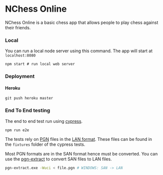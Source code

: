 # NChess Online

NChess Online is a basic chess app that allows people to play chess against their friends.

### Local

You can run a local node server using this command. The app will start at ```localhost:8080```

``npm start # run local web server
``

### Deployment
#### Heroku
``git push heroku master
``

### End To End testing

The end to end test run using [cypress](https://www.cypress.io/).

```npm run e2e```

The tests rely on [PGN](https://en.wikipedia.org/wiki/Portable_Game_Notation) files in the [LAN format](https://en.wikipedia.org/wiki/Algebraic_notation_(chess)).
These files can be found in the ```fixtures``` folder of the cypress tests.

Most PGN formats are in the SAN format hence must be converted.
You can use the [pgn-extract](https://www.cs.kent.ac.uk/people/staff/djb/pgn-extract/) to convert SAN files to LAN files.

```bash
pgn-extract.exe -Wuci < file.pgn # WINDOWS: SAN -> LAN
```


